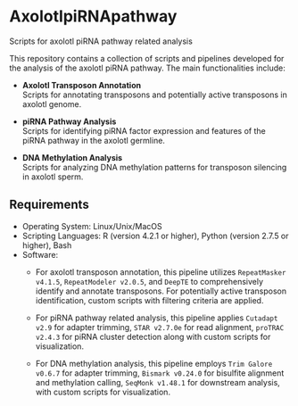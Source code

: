 # AxolotlpiRNApathway
Scripts for axolotl piRNA pathway related analysis

This repository contains a collection of scripts and pipelines developed for the analysis of the axolotl piRNA pathway. The main functionalities include:

- **Axolotl Transposon Annotation**  
  Scripts for annotating transposons and potentially active transposons in axolotl genome. 

- **piRNA Pathway Analysis**  
  Scripts for identifying piRNA factor expression and features of the piRNA pathway in the axolotl germline.

- **DNA Methylation Analysis**  
  Scripts for analyzing DNA methylation patterns for transposon silencing in axolotl sperm.

## Requirements

- Operating System: Linux/Unix/MacOS
- Scripting Languages: R (version 4.2.1 or higher), Python (version 2.7.5 or higher), Bash
- Software: 
  - For axolotl transposon annotation, this pipeline utilizes `RepeatMasker v4.1.5`, `RepeatModeler v2.0.5`, and `DeepTE` to comprehensively identify and annotate transposons. For potentially active transposon identification, custom scripts with filtering criteria are applied.

  - For piRNA pathway related analysis, this pipeline applies `Cutadapt v2.9` for adapter trimming, `STAR v2.7.0e` for read alignment, `proTRAC v2.4.3` for piRNA cluster detection along with custom scripts for visualization.

  - For DNA methylation analysis, this pipeline employs `Trim Galore v0.6.7` for adapter trimming, `Bismark v0.24.0` for bisulfite alignment and methylation calling, `SeqMonk v1.48.1` for downstream analysis, with custom scripts for visualization.
